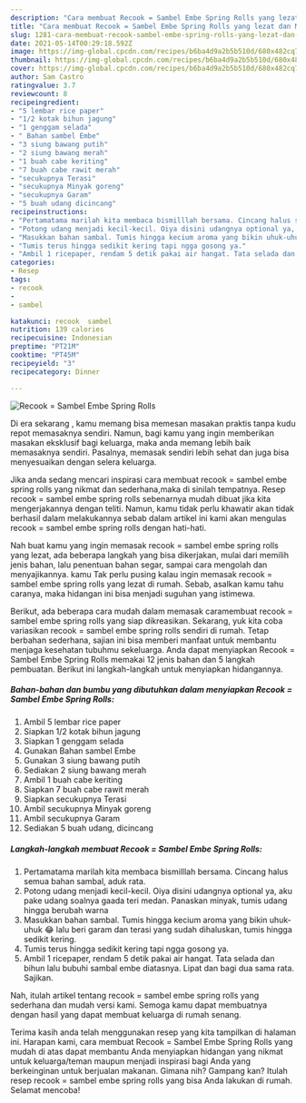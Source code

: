 ```yaml
---
description: "Cara membuat Recook = Sambel Embe Spring Rolls yang lezat dan Mudah Dibuat"
title: "Cara membuat Recook = Sambel Embe Spring Rolls yang lezat dan Mudah Dibuat"
slug: 1281-cara-membuat-recook-sambel-embe-spring-rolls-yang-lezat-dan-mudah-dibuat
date: 2021-05-14T00:29:18.592Z
image: https://img-global.cpcdn.com/recipes/b6ba4d9a2b5b510d/680x482cq70/recook-sambel-embe-spring-rolls-foto-resep-utama.jpg
thumbnail: https://img-global.cpcdn.com/recipes/b6ba4d9a2b5b510d/680x482cq70/recook-sambel-embe-spring-rolls-foto-resep-utama.jpg
cover: https://img-global.cpcdn.com/recipes/b6ba4d9a2b5b510d/680x482cq70/recook-sambel-embe-spring-rolls-foto-resep-utama.jpg
author: Sam Castro
ratingvalue: 3.7
reviewcount: 8
recipeingredient:
- "5 lembar rice paper"
- "1/2 kotak bihun jagung"
- "1 genggam selada"
- " Bahan sambel Embe"
- "3 siung bawang putih"
- "2 siung bawang merah"
- "1 buah cabe keriting"
- "7 buah cabe rawit merah"
- "secukupnya Terasi"
- "secukupnya Minyak goreng"
- "secukupnya Garam"
- "5 buah udang dicincang"
recipeinstructions:
- "Pertamatama marilah kita membaca bismilllah bersama. Cincang halus semua bahan sambal, aduk rata."
- "Potong udang menjadi kecil-kecil. Oiya disini udangnya optional ya, aku pake udang soalnya gaada teri medan. Panaskan minyak, tumis udang hingga berubah warna"
- "Masukkan bahan sambal. Tumis hingga kecium aroma yang bikin uhuk-uhuk 😂 lalu beri garam dan terasi yang sudah dihaluskan, tumis hingga sedikit kering."
- "Tumis terus hingga sedikit kering tapi ngga gosong ya."
- "Ambil 1 ricepaper, rendam 5 detik pakai air hangat. Tata selada dan bihun lalu bubuhi sambal embe diatasnya. Lipat dan bagi dua sama rata. Sajikan."
categories:
- Resep
tags:
- recook
- 
- sambel

katakunci: recook  sambel 
nutrition: 139 calories
recipecuisine: Indonesian
preptime: "PT21M"
cooktime: "PT45M"
recipeyield: "3"
recipecategory: Dinner

---
```



![Recook = Sambel Embe Spring Rolls](https://img-global.cpcdn.com/recipes/b6ba4d9a2b5b510d/680x482cq70/recook-sambel-embe-spring-rolls-foto-resep-utama.jpg)

Di era  sekarang , kamu memang bisa memesan masakan praktis tanpa kudu repot memasaknya sendiri. Namun, bagi kamu yang ingin memberikan masakan eksklusif bagi keluarga, maka anda memang lebih baik memasaknya sendiri. Pasalnya, memasak sendiri lebih sehat dan juga bisa menyesuaikan dengan selera keluarga.

Jika anda sedang mencari inspirasi cara membuat recook = sambel embe spring rolls yang nikmat dan sederhana,maka di sinilah tempatnya. Resep recook = sambel embe spring rolls  sebenarnya mudah dibuat jika kita mengerjakannya dengan teliti. Namun, kamu tidak perlu khawatir akan tidak berhasil dalam melakukannya 
sebab dalam artikel ini kami akan mengulas recook = sambel embe spring rolls dengan hati-hati.  



Nah buat kamu yang ingin memasak recook = sambel embe spring rolls yang lezat, ada beberapa langkah yang bisa dikerjakan, mulai dari memilih jenis bahan, lalu penentuan bahan segar, sampai cara mengolah dan menyajikannya. kamu Tak perlu pusing kalau ingin memasak recook = sambel embe spring rolls yang lezat di rumah. Sebab, asalkan kamu  tahu caranya, maka hidangan ini bisa menjadi suguhan yang istimewa.

Berikut, ada beberapa cara mudah dalam memasak caramembuat recook = sambel embe spring rolls yang siap dikreasikan. Sekarang, yuk kita coba variasikan recook = sambel embe spring rolls sendiri di rumah. Tetap berbahan sederhana, sajian ini bisa memberi manfaat untuk membantu menjaga kesehatan tubuhmu sekeluarga. Anda dapat menyiapkan Recook = Sambel Embe Spring Rolls memakai 12 jenis bahan dan 5 langkah pembuatan. Berikut ini langkah-langkah untuk menyiapkan hidangannya.

<!--inarticleads1-->

##### Bahan-bahan dan bumbu yang dibutuhkan dalam menyiapkan Recook = Sambel Embe Spring Rolls:

1. Ambil 5 lembar rice paper
1. Siapkan 1/2 kotak bihun jagung
1. Siapkan 1 genggam selada
1. Gunakan  Bahan sambel Embe
1. Gunakan 3 siung bawang putih
1. Sediakan 2 siung bawang merah
1. Ambil 1 buah cabe keriting
1. Siapkan 7 buah cabe rawit merah
1. Siapkan secukupnya Terasi
1. Ambil secukupnya Minyak goreng
1. Ambil secukupnya Garam
1. Sediakan 5 buah udang, dicincang




<!--inarticleads2-->

##### Langkah-langkah membuat Recook = Sambel Embe Spring Rolls:

1. Pertamatama marilah kita membaca bismilllah bersama. Cincang halus semua bahan sambal, aduk rata.
1. Potong udang menjadi kecil-kecil. Oiya disini udangnya optional ya, aku pake udang soalnya gaada teri medan. Panaskan minyak, tumis udang hingga berubah warna
1. Masukkan bahan sambal. Tumis hingga kecium aroma yang bikin uhuk-uhuk 😂 lalu beri garam dan terasi yang sudah dihaluskan, tumis hingga sedikit kering.
1. Tumis terus hingga sedikit kering tapi ngga gosong ya.
1. Ambil 1 ricepaper, rendam 5 detik pakai air hangat. Tata selada dan bihun lalu bubuhi sambal embe diatasnya. Lipat dan bagi dua sama rata. Sajikan.




Nah, itulah artikel tentang  recook = sambel embe spring rolls  yang sederhana dan mudah versi kami. Semoga kamu dapat membuatnya dengan hasil yang dapat membuat keluarga di rumah senang. 

Terima kasih anda telah menggunakan resep yang kita tampilkan di halaman ini. Harapan kami, cara membuat  Recook = Sambel Embe Spring Rolls yang mudah di atas dapat membantu Anda menyiapkan hidangan yang nikmat untuk keluarga/teman maupun menjadi inspirasi bagi Anda yang berkeinginan untuk berjualan makanan. Gimana nih? Gampang kan? Itulah resep recook = sambel embe spring rolls yang bisa Anda lakukan di rumah. Selamat mencoba!


